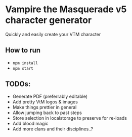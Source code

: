 # Vampire the Masquerade v5 character generator
Quickly and easily create your VTM character


## How to run
* `npm install`
* `npm start`


## TODOs:
* Generate PDF (preferrably editable)
* Add pretty VtM logos & images
* Make things prettier in general
* Allow jumping back to past steps
* Store selection in localstorage to preserve for re-loads
* Add blood magic
* Add more clans and their disciplines..?
